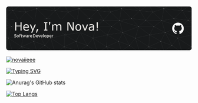![Header](./header2.png)
<p align="left"> <a href="https://twitter.com/novaiieee" target="blank"><img src="https://img.shields.io/twitter/follow/novaiieee?logo=twitter&style=for-the-badge" alt="novaiieee" /></a> </p>

[![Typing SVG](https://readme-typing-svg.demolab.com?font=Jetbrains+Mono&pause=1000&color=4C61F7&width=435&lines=Whats+in+store+for+your+journey%3F)](https://git.io/typing-svg)

![Anurag's GitHub stats](https://github-readme-stats.vercel.app/api?username=novaiiee&show_icons=true&theme=radical)

[![Top Langs](https://github-readme-stats.vercel.app/api/top-langs/?username=novaiiee&theme=radical&hide=css)](https://github.com/anuraghazra/github-readme-stats)
